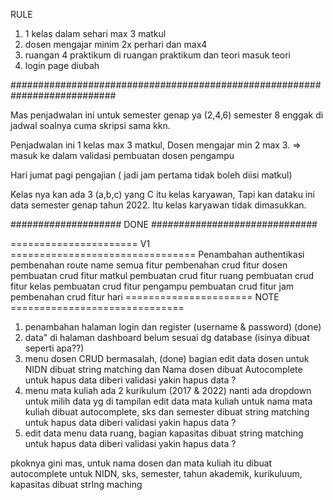 RULE
1. 1 kelas dalam sehari max 3 matkul
2. dosen mengajar minim 2x perhari dan max4
3. ruangan 4 praktikum di ruangan praktikum dan teori masuk teori
4. login page diubah

###########################################################################

Mas penjadwalan ini untuk semester genap ya (2,4,6) semester 8 enggak di jadwal soalnya cuma skripsi sama kkn. 

Penjadwalan ini 1 kelas max 3 matkul, Dosen mengajar min 2 max 3. => masuk ke dalam validasi pembuatan dosen pengampu

Hari jumat pagi pengajian ( jadi jam pertama tidak boleh diisi matkul)

Kelas nya kan ada 3 (a,b,c) yang C itu kelas karyawan, 
Tapi kan dataku ini data semester genap tahun 2022. Itu kelas karyawan tidak dimasukkan.

#################### DONE ##############################

====================== V1 ================================
Penambahan authentikasi
pembenahan route name semua fitur
pembenahan crud fitur dosen
pembuatan crud fitur matkul
pembuatan crud fitur ruang
pembuatan crud fitur kelas
pembuatan crud fitur pengampu
pembuatan crud fitur jam
pembenahan crud fitur hari
====================== NOTE ==============================
1. penambahan halaman login dan register (username & password) (done)
2. data" di halaman dashboard belum sesuai dg database (isinya dibuat seperti apa??)
3. menu dosen CRUD bermasalah,  (done)
bagian edit data dosen untuk NIDN dibuat string matching dan Nama dosen dibuat Autocomplete
untuk hapus data diberi validasi yakin hapus data ?
4. menu mata kuliah ada 2 kurikulum (2017 & 2022) nanti ada dropdown untuk milih data yg di tampilan 
edit data mata kuliah untuk nama mata kuliah dibuat autocomplete, sks dan semester dibuat string matching
untuk hapus data diberi validasi yakin hapus data ?
5. edit data menu data ruang, bagian kapasitas dibuat string matching
untuk hapus data diberi validasi yakin hapus data ?

pkoknya gini mas, untuk nama dosen dan mata kuliah itu dibuat autocomplete
untuk NIDN, sks, semester, tahun akademik, kurikuluum, kapasitas dibuat strIng maching


